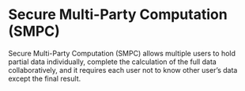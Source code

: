 # Secure Multi-Party Computation (SMPC)   

Secure Multi-Party Computation (SMPC) allows multiple users to hold partial data individually, complete the calculation of the full data collaboratively, and it requires each user not to know other user’s data except the final result. 